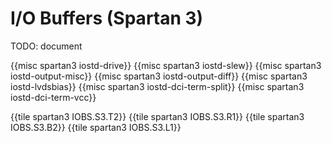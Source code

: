 # I/O Buffers (Spartan 3)

TODO: document

{{misc spartan3 iostd-drive}}
{{misc spartan3 iostd-slew}}
{{misc spartan3 iostd-output-misc}}
{{misc spartan3 iostd-output-diff}}
{{misc spartan3 iostd-lvdsbias}}
{{misc spartan3 iostd-dci-term-split}}
{{misc spartan3 iostd-dci-term-vcc}}

{{tile spartan3 IOBS.S3.T2}}
{{tile spartan3 IOBS.S3.R1}}
{{tile spartan3 IOBS.S3.B2}}
{{tile spartan3 IOBS.S3.L1}}
